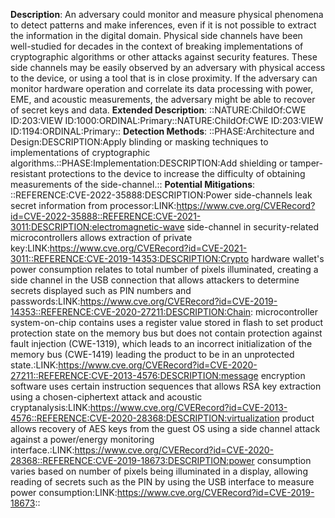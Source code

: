 **Description**: An adversary could monitor and measure physical phenomena to detect patterns and make inferences, even if it is not possible to extract the information in the digital domain. Physical side channels have been well-studied for decades in the context of breaking implementations of cryptographic algorithms or other attacks against security features. These side channels may be easily observed by an adversary with physical access to the device, or using a tool that is in close proximity. If the adversary can monitor hardware operation and correlate its data processing with power, EME, and acoustic measurements, the adversary might be able to recover of secret keys and data.
**Extended Description**: ::NATURE:ChildOf:CWE ID:203:VIEW ID:1000:ORDINAL:Primary::NATURE:ChildOf:CWE ID:203:VIEW ID:1194:ORDINAL:Primary::
**Detection Methods**: ::PHASE:Architecture and Design:DESCRIPTION:Apply blinding or masking techniques to implementations of cryptographic algorithms.::PHASE:Implementation:DESCRIPTION:Add shielding or tamper-resistant protections to the device to increase the difficulty of obtaining measurements of the side-channel.::
**Potential Mitigations**: ::REFERENCE:CVE-2022-35888:DESCRIPTION:Power side-channels leak secret information from processor:LINK:https://www.cve.org/CVERecord?id=CVE-2022-35888::REFERENCE:CVE-2021-3011:DESCRIPTION:electromagnetic-wave side-channel in security-related microcontrollers allows extraction of private key:LINK:https://www.cve.org/CVERecord?id=CVE-2021-3011::REFERENCE:CVE-2019-14353:DESCRIPTION:Crypto hardware wallet's power consumption relates to total number of pixels illuminated, creating a side channel in the USB connection that allows attackers to determine secrets displayed such as PIN numbers and passwords:LINK:https://www.cve.org/CVERecord?id=CVE-2019-14353::REFERENCE:CVE-2020-27211:DESCRIPTION:Chain: microcontroller system-on-chip contains uses a register value stored in flash to set product protection state on the memory bus but does not contain protection against fault injection (CWE-1319), which leads to an incorrect initialization of the memory bus (CWE-1419) leading the product to be in an unprotected state.:LINK:https://www.cve.org/CVERecord?id=CVE-2020-27211::REFERENCE:CVE-2013-4576:DESCRIPTION:message encryption software uses certain instruction sequences that allows RSA key extraction using a chosen-ciphertext attack and acoustic cryptanalysis:LINK:https://www.cve.org/CVERecord?id=CVE-2013-4576::REFERENCE:CVE-2020-28368:DESCRIPTION:virtualization product allows recovery of AES keys from the guest OS using a side channel attack against a power/energy monitoring interface.:LINK:https://www.cve.org/CVERecord?id=CVE-2020-28368::REFERENCE:CVE-2019-18673:DESCRIPTION:power consumption varies based on number of pixels being illuminated in a display, allowing reading of secrets such as the PIN by using the USB interface to measure power consumption:LINK:https://www.cve.org/CVERecord?id=CVE-2019-18673::